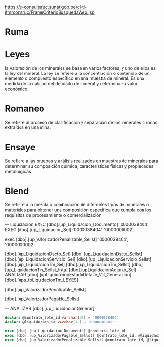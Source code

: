 https://e-consultaruc.sunat.gob.pe/cl-ti-itmrconsruc/FrameCriterioBusquedaWeb.jsp


# Ruma
# Leyes
la valoración de los minerales se basa en varios factores, y uno de ellos es la ley del mineral. La ley se refiere a la concentración o contenido de un elemento o compuesto específico en una muestra de mineral. Es una medida de la calidad del depósito de mineral y determina su valor económico.
# Romaneo
Se refiere al proceso de clasificación y separación de los minerales o rocas extraídos en una mina.
# Ensaye
Se refiere a las pruebas y análisis realizados en muestras de minerales para determinar su composición química, características físicas y propiedades metalúrgicas
# Blend
Se refiere a la mezcla o combinación de diferentes tipos de minerales o materiales para obtener una composición específica que cumpla con los requisitos de procesamiento o comercialización

-- Liquidacion
EXEC [dbo].[up_Liquidacion_Documento]  '0000038404'
EXEC [dbo].[up_Liquidacion_Sel] '0000038404', '0000000002'


exec [dbo].[up_ValorizadorPenalizable_Sellst] '0000038404', '0000000002'



[dbo].[up_LiquidacionDscto_Sel]
[dbo].[up_LiquidacionDscto_Sellst]     
[dbo].[up_LiquidacionServicio_Sel]
[dbo].[up_LiquidacionServicio_Sellst]    
[dbo].[up_LiquidacionTm_Sel]
[dbo].[up_LiquidacionTm_Sellst]
[dbo].[up_LiquidacionTm_Sellst_lista]
[dbo].[upLiquidacionAdjunto_Sel] -- ANALIZAR
[dbo].[upLiquidacionEstadoDetalle_Val_Generacion]  
[dbo].[ups_tbLiquidacionTm_LEYES]


[dbo].[up_ValorizadorPenalizable_Sellst]

[dbo].[up_ValorizadorPagable_Sellst]  


-- ANALIZAR
[dbo].[up_LiquidacionGenerar]








```sql
declare @contrato_lote_id varchar(32) = '0000038404'
declare @liquidacion_id varchar(32) = '0000000001'

exec [dbo].[up_Liquidacion_Documento] @contrato_lote_id
exec [dbo].[up_ValorizadorPagable_Sellst] @contrato_lote_id, @liquidacion_id
exec [dbo].[up_ValorizadorPenalizable_Sellst] @contrato_lote_id, @liquidacion_id
```


